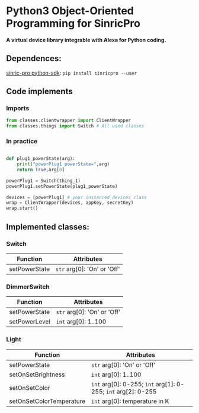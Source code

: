 # Python3 Object-Oriented Programming for SinricPro
**A virtual device library integrable with Alexa for Python coding.**

## Dependences:
[sinric-pro python-sdk](https://github.com/sinricpro/python-sdk): `pip install sinricpro --user`
## Code implements
### Imports
```python
from classes.clientwrapper import ClientWrapper
from classes.things import Switch # All used classes
```

### In practice
```python

def plug1_powerState(arg):
    print("powerPlug1 powerState=",arg)
    return True,arg[0]
    
powerPlug1 = Switch(thing_1)
powerPlug1.setPowerState(plug1_powerState)
    
devices = [powerPlug1] # your instanced devices class
wrap = ClientWrapper(devices, appKey, secretKey)
wrap.start()
```

## Implemented classes:

### Switch
| Function | Attributes |
| --- | --- |
| setPowerState | `str` arg[0]: 'On' or 'Off' |

### DimmerSwitch
| Function | Attributes |
| --- | --- |
| setPowerState | `str` arg[0]: 'On' or 'Off' |
| setPowerLevel | `int` arg[0]: 1..100 |


### Light
| Function | Attributes |
| --- | --- |
| setPowerState | `str` arg[0]: 'On' or 'Off' |
| setOnSetBrightness | `int` arg[0]: 1..100 |
| setOnSetColor | `int` arg[0]: 0-255; `int` arg[1]: 0-255; `int` arg[2]: 0-255  |
| setOnSetColorTemperature | `int` arg[0]: temperature in K |
